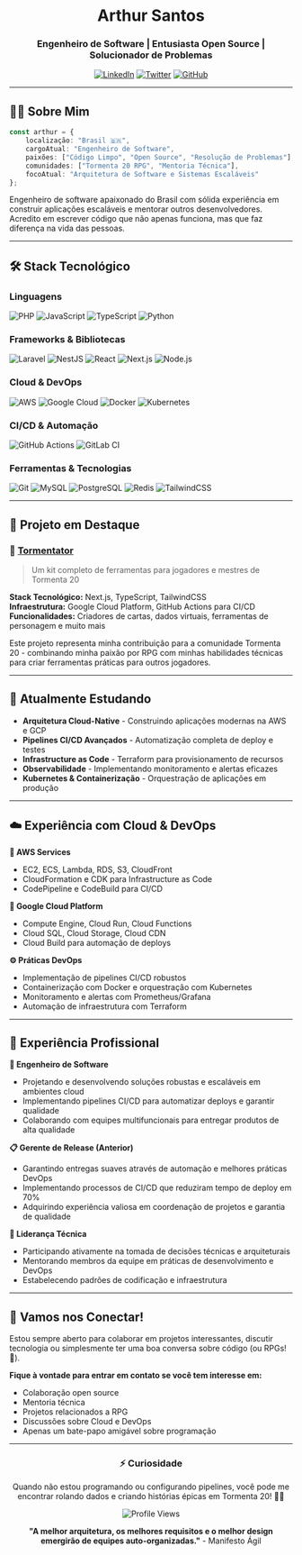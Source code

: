 <div align="center">

# Arthur Santos
### Engenheiro de Software | Entusiasta Open Source | Solucionador de Problemas

[![LinkedIn](https://img.shields.io/badge/LinkedIn-0077B5?style=for-the-badge&logo=linkedin&logoColor=white)](https://www.linkedin.com/in/arthur-vilmar-dos-santos-468671172/)
[![Twitter](https://img.shields.io/badge/Twitter-1DA1F2?style=for-the-badge&logo=twitter&logoColor=white)](https://twitter.com/arthurstos)
[![GitHub](https://img.shields.io/badge/GitHub-100000?style=for-the-badge&logo=github&logoColor=white)](https://github.com/santos-arthur)

</div>

---

## 👨‍💻 Sobre Mim

```typescript
const arthur = {
    localização: "Brasil 🇧🇷",
    cargoAtual: "Engenheiro de Software",
    paixões: ["Código Limpo", "Open Source", "Resolução de Problemas"],
    comunidades: ["Tormenta 20 RPG", "Mentoria Técnica"],
    focoAtual: "Arquitetura de Software e Sistemas Escaláveis"
};
```

Engenheiro de software apaixonado do Brasil com sólida experiência em construir aplicações escaláveis e mentorar outros desenvolvedores. Acredito em escrever código que não apenas funciona, mas que faz diferença na vida das pessoas.

---

## 🛠️ Stack Tecnológico

### Linguagens
![PHP](https://img.shields.io/badge/PHP-777BB4?style=for-the-badge&logo=php&logoColor=white)
![JavaScript](https://img.shields.io/badge/JavaScript-F7DF1E?style=for-the-badge&logo=javascript&logoColor=black)
![TypeScript](https://img.shields.io/badge/TypeScript-007ACC?style=for-the-badge&logo=typescript&logoColor=white)
![Python](https://img.shields.io/badge/Python-3776AB?style=for-the-badge&logo=python&logoColor=white)

### Frameworks & Bibliotecas
![Laravel](https://img.shields.io/badge/Laravel-FF2D20?style=for-the-badge&logo=laravel&logoColor=white)
![NestJS](https://img.shields.io/badge/NestJS-E0234E?style=for-the-badge&logo=nestjs&logoColor=white)
![React](https://img.shields.io/badge/React-20232A?style=for-the-badge&logo=react&logoColor=61DAFB)
![Next.js](https://img.shields.io/badge/Next.js-000000?style=for-the-badge&logo=next.js&logoColor=white)
![Node.js](https://img.shields.io/badge/Node.js-43853D?style=for-the-badge&logo=node.js&logoColor=white)

### Cloud & DevOps
![AWS](https://img.shields.io/badge/Amazon_AWS-232F3E?style=for-the-badge&logo=amazon-aws&logoColor=white)
![Google Cloud](https://img.shields.io/badge/Google_Cloud-4285F4?style=for-the-badge&logo=google-cloud&logoColor=white)
![Docker](https://img.shields.io/badge/Docker-2496ED?style=for-the-badge&logo=docker&logoColor=white)
![Kubernetes](https://img.shields.io/badge/Kubernetes-326CE5?style=for-the-badge&logo=kubernetes&logoColor=white)

### CI/CD & Automação
![GitHub Actions](https://img.shields.io/badge/GitHub_Actions-2088FF?style=for-the-badge&logo=github-actions&logoColor=white)
![GitLab CI](https://img.shields.io/badge/GitLab_CI-FCA326?style=for-the-badge&logo=gitlab&logoColor=white)

### Ferramentas & Tecnologias
![Git](https://img.shields.io/badge/Git-F05032?style=for-the-badge&logo=git&logoColor=white)
![MySQL](https://img.shields.io/badge/MySQL-005C84?style=for-the-badge&logo=mysql&logoColor=white)
![PostgreSQL](https://img.shields.io/badge/PostgreSQL-316192?style=for-the-badge&logo=postgresql&logoColor=white)
![Redis](https://img.shields.io/badge/Redis-DC382D?style=for-the-badge&logo=redis&logoColor=white)
![TailwindCSS](https://img.shields.io/badge/Tailwind_CSS-38B2AC?style=for-the-badge&logo=tailwind-css&logoColor=white)

---

## 🎯 Projeto em Destaque

### 🎲 [Tormentator](https://github.com/Projeto-Tormentator/Tormentator)
> Um kit completo de ferramentas para jogadores e mestres de Tormenta 20

**Stack Tecnológico:** Next.js, TypeScript, TailwindCSS  
**Infraestrutura:** Google Cloud Platform, GitHub Actions para CI/CD  
**Funcionalidades:** Criadores de cartas, dados virtuais, ferramentas de personagem e muito mais

Este projeto representa minha contribuição para a comunidade Tormenta 20 - combinando minha paixão por RPG com minhas habilidades técnicas para criar ferramentas práticas para outros jogadores.

---

## 🌱 Atualmente Estudando

- **Arquitetura Cloud-Native** - Construindo aplicações modernas na AWS e GCP
- **Pipelines CI/CD Avançados** - Automatização completa de deploy e testes
- **Infrastructure as Code** - Terraform para provisionamento de recursos
- **Observabilidade** - Implementando monitoramento e alertas eficazes
- **Kubernetes & Containerização** - Orquestração de aplicações em produção

---

## ☁️ Experiência com Cloud & DevOps

**🚀 AWS Services**
- EC2, ECS, Lambda, RDS, S3, CloudFront
- CloudFormation e CDK para Infrastructure as Code
- CodePipeline e CodeBuild para CI/CD

**🔧 Google Cloud Platform**
- Compute Engine, Cloud Run, Cloud Functions
- Cloud SQL, Cloud Storage, Cloud CDN
- Cloud Build para automação de deploys

**⚙️ Práticas DevOps**
- Implementação de pipelines CI/CD robustos
- Containerização com Docker e orquestração com Kubernetes
- Monitoramento e alertas com Prometheus/Grafana
- Automação de infraestrutura com Terraform

---

## 💼 Experiência Profissional

**🚀 Engenheiro de Software**  
- Projetando e desenvolvendo soluções robustas e escaláveis em ambientes cloud
- Implementando pipelines CI/CD para automatizar deploys e garantir qualidade
- Colaborando com equipes multifuncionais para entregar produtos de alta qualidade

**📋 Gerente de Release (Anterior)**  
- Garantindo entregas suaves através de automação e melhores práticas DevOps
- Implementando processos de CI/CD que reduziram tempo de deploy em 70%
- Adquirindo experiência valiosa em coordenação de projetos e garantia de qualidade

**👥 Liderança Técnica**  
- Participando ativamente na tomada de decisões técnicas e arquiteturais
- Mentorando membros da equipe em práticas de desenvolvimento e DevOps
- Estabelecendo padrões de codificação e infraestrutura

---

## 🤝 Vamos nos Conectar!

Estou sempre aberto para colaborar em projetos interessantes, discutir tecnologia ou simplesmente ter uma boa conversa sobre código (ou RPGs! 🎲).

**Fique à vontade para entrar em contato se você tem interesse em:**
- Colaboração open source
- Mentoria técnica
- Projetos relacionados a RPG
- Discussões sobre Cloud e DevOps
- Apenas um bate-papo amigável sobre programação

---

<div align="center">

### ⚡ Curiosidade
Quando não estou programando ou configurando pipelines, você pode me encontrar rolando dados e criando histórias épicas em Tormenta 20! 🎲✨

![Profile Views](https://komarev.com/ghpvc/?username=santos-arthur&color=blue&style=flat)

**"A melhor arquitetura, os melhores requisitos e o melhor design emergirão de equipes auto-organizadas."** - Manifesto Ágil

</div>
